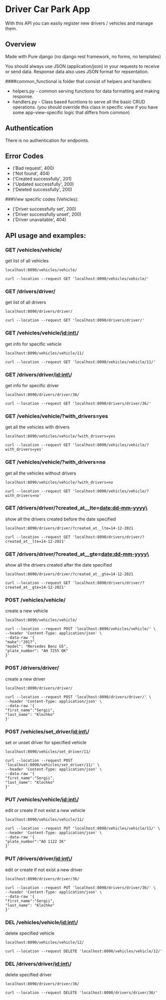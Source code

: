 # Driver Car Park App

With this API you can easily register new drivers / vehicles and manage them.

## Overview
Made with Pure django (no django rest framework, no forms, no templates)


You should always use JSON (application/json) in your requests to receive or send data. Response data also uses JSON format for repsentation.



####common_functional is folder that consist of helpers and handlers:

* helpers.py - common serving functions for data formatting and making response.
* handlers.py - Class based fucntions to serve all the basic CRUD operations. (you should override this class in specific view if you have some app-view-specific logic that differs from common)



## Authentication
There is no authentication for endpoints.

## Error Codes
* ('Bad request', 400)
* ('Not found', 404)
* ('Created successfully', 201)
* ('Updated successfully', 200)
* ('Deleted successfully', 200)

###View specific codes (Vehicles):
* ('Driver successfully set', 200)
* ('Driver successfully unset', 200)
* ('Driver unavailable', 404)


## API usage and examples:

### GET /vehicles/vehicle/

get list of all vehicles
```
localhost:8090/vehicles/vehicle/

curl --location --request GET 'localhost:8090/vehicles/vehicle/'
```

### GET /drivers/driver/

get list of all drivers
```
localhost:8090/drivers/driver/

curl --location --request GET 'localhost:8090/drivers/driver/'
```

### GET /vehicles/vehicle/<id:int\>/

get info for specific vehicle
```
localhost:8090/vehicles/vehicle/11/

curl --location --request GET 'localhost:8090/vehicles/vehicle/11/'
```

### GET /drivers/driver/<id:int\>/

get info for specific driver
```
localhost:8090/drivers/driver/36/

curl --location --request GET 'localhost:8090/drivers/driver/36/'
```

### GET /vehicles/vehicle/?with_drivers=yes

get all the vehicles with drivers

```
localhost:8090/vehicles/vehicle/?with_drivers=yes

curl --location --request GET 'localhost:8090/vehicles/vehicle/?with_drivers=yes'
```

### GET /vehicles/vehicle/?with_drivers=no

get all the vehicles without drivers

```
localhost:8090/vehicles/vehicle/?with_drivers=no

curl --location --request GET 'localhost:8090/vehicles/vehicle/?with_drivers=no'
```

### GET /drivers/driver/?created_at__lte=<date:dd-mm-yyyy\>

show all the drivers created before the date specified

```
localhost:8090/drivers/driver/?created_at__lte=14-12-2021

curl --location --request GET 'localhost:8090/drivers/driver/?created_at__lte=14-12-2021'
```

### GET /drivers/driver/?created_at__gte=<date:dd-mm-yyyy\>

show all the drivers created after the date specified

```
localhost:8090/drivers/driver/?created_at__gte=14-12-2021

curl --location --request GET 'localhost:8090/drivers/driver/?created_at__gte=14-12-2021'
```

### POST /vehicles/vehicle/

create a new vehicle

```
localhost:8090/vehicles/vehicle/

curl --location --request POST 'localhost:8090/vehicles/vehicle/' \
--header 'Content-Type: application/json' \
--data-raw '{
"make":"2017",
"model": "Mersedes Benz G5",
"plate_number": "AH 7255 OK"
}'
```

### POST /drivers/driver/

create a new driver

```
localhost:8090/drivers/driver/

curl --location --request POST 'localhost:8090/drivers/driver/' \
--header 'Content-Type: application/json' \
--data-raw '{
"first_name":"Sergii",
"last_name": "Klochko"
}'
```

### POST /vehicles/set_driver/<id:int\>/

set or unset driver for specified vehicle

```
localhost:8090/vehicles/set_driver/11/

curl --location --request POST 'localhost:8090/vehicles/set_driver/11/' \
--header 'Content-Type: application/json' \
--data-raw '{
"first_name":"Sergii",
"last_name": "Klochko"
}'
```

### PUT /vehicles/vehicle/<id:int\>/

edit or create if not exist a new vehicle


```
localhost:8090/vehicles/vehicle/11/

curl --location --request PUT 'localhost:8090/vehicles/vehicle/11/' \
--header 'Content-Type: application/json' \
--data-raw '{
"plate_number":"AO 1122 IK"
}'
```

### PUT /drivers/driver/<id:int\>/

edit or create if not exist a new driver


```
localhost:8090/drivers/driver/36/

curl --location --request PUT 'localhost:8090/drivers/driver/36/' \
--header 'Content-Type: application/json' \
--data-raw '{
"first_name":"Sergii",
"last_name": "Klochko"
}'
```

### DEL /vehicles/vehicle/<id:int\>/

delete specified vehicle

```
localhost:8090/vehicles/vehicle/12/

curl --location --request DELETE 'localhost:8090/vehicles/vehicle/12/'
```

### DEL /drivers/driver/<id:int\>/

delete specified driver

```
localhost:8090/drivers/driver/36/

curl --location --request DELETE 'localhost:8090/drivers/driver/36/'
```